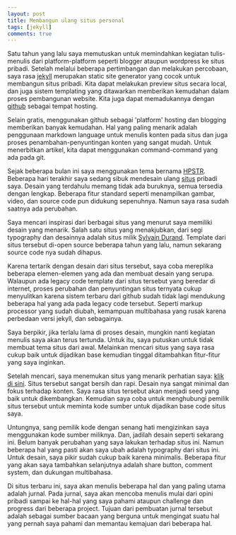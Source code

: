 ```yaml
---
layout: post
title: Membangun ulang situs personal
tags: [jekyll]
comments: true
---
```


Satu tahun yang lalu saya memutuskan untuk memindahkan kegiatan tulis-menulis dari platform-platform seperti blogger ataupun wordpress ke situs pribadi. Setelah melalui beberapa pertimbangan dan melakukan percobaan, saya rasa [jekyll](https://jekyllrb.com/) merupakan static site generator yang cocok untuk membangun situs pribadi. Kita dapat melakukan preview situs secara local, dan juga sistem templating yang ditawarkan memberikan kemudahan dalam proses pembangunan website. Kita juga dapat memadukannya dengan [github](http://www.github.com) sebagai tempat hosting.

Selain gratis, menggunakan github sebagai 'platform' hosting dan blogging memberikan banyak kemudahan. Hal yang paling menarik adalah penggunaan markdown language untuk menulis konten pada situs dan juga proses penambahan-penyuntingan konten yang sangat mudah. Untuk menerbitkan artikel, kita dapat menggunakan command-command yang ada pada git.

Sejak beberapa bulan ini saya menggunakan tema bernama [HPSTR](https://github.com/mmistakes/hpstr-jekyll-theme). Beberapa hari terakhir saya sedang sibuk mendesain ulang [situs](http://www.febiagil.com) pribadi saya. Desain yang terdahulu memang tidak ada buruknya, semua tersedia dengan lengkap. Beberapa fitur standard seperti menampilkan gambar, video, dan source code pun didukung sepenuhnya. Namun saya rasa sudah saatnya ada perubahan.

Saya mencari inspirasi dari berbagai situs yang menurut saya  memiliki desain yang menarik. Salah satu situs yang menakjubkan, dari segi typography dan desainnya adalah situs milik [Sylvain Durand](http://www.sylvaindurand.org/). Template dari situs tersebut di-open source beberapa tahun yang lalu, namun sekarang source code nya sudah dihapus.

Karena tertarik dengan desain dari situs tersebut, saya coba mereplika beberapa elemen-elemen yang ada dan membuat desain yang serupa. Walaupun ada legacy code template dari situs tersebut yang beredar di internet, proses perubahan dan penyuntingan situs ternyata cukup menyulitkan karena sistem terbaru dari github sudah tidak lagi mendukung beberapa hal yang ada pada legacy code tersebut. Seperti markup processor yang sudah diubah, kemampuan multibahasa yang rusak karena perbedaan versi jekyll, dan sebagainya.

Saya berpikir, jika terlalu  lama di proses desain, mungkin nanti kegiatan menulis saya akan terus tertunda. Untuk itu, saya putuskan untuk tidak membuat tema situs dari awal. Melainkan mencari situs yang saya rasa cukup baik untuk dijadikan base kemudian tinggal ditambahkan fitur-fitur yang saya inginkan.

Setelah mencari, saya menemukan situs yang menarik perhatian saya: [klik di sini](http://www.eyeshalfclosed.com/). Situs tersebut sangat bersih dan rapi. Desain nya sangat minimal dan fokus terhadap konten. Saya rasa situs tersebut akan menjadi seed yang baik untuk dikembangkan. Kemudian saya coba untuk menghubungi pemilik situs tersebut untuk meminta kode sumber untuk dijadikan base code situs saya.

Untungnya, sang pemilik kode dengan senang hati mengizinkan saya menggunakan kode sumber miliknya. Dan, jadilah desain seperti sekarang ini. Belum banyak perubahan yang saya lakukan terhadap situs ini. Namun beberapa hal yang pasti akan saya ubah adalah typography dari situs ini. Untuk desain, saya pikir sudah cukup baik karena minimalis. Beberapa fitur yang akan saya tambahkan selanjutnya adalah share button, comment system, dan dukungan multibahasa.

Di situs terbaru ini, saya akan menulis beberapa hal dan yang paling utama adalah jurnal. Pada jurnal, saya akan mencoba menulis mulai dari opini pribadi sampai ke hal-hal yang saya pahami ataupun challenge dan progress dari beberapa project. Tujuan dari pembuatan jurnal tersebut adalah sebagai sumber bacaan yang berguna untuk mengingat suatu hal yang pernah saya pahami dan memantau kemajuan dari beberapa hal.

